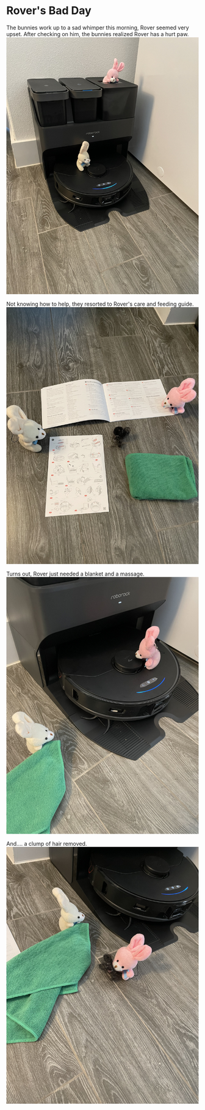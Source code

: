# Rover's Bad Day

The bunnies work up to a sad whimper this morning, Rover seemed very upset.
After checking on him, the bunnies realized Rover has a hurt paw.
![IMAGE_1](pictures/IMAGE_1.jpg)
<div style="page-break-after: always;"></div>

Not knowing how to help, they resorted to Rover's care and feeding guide.
![IMAGE_2](pictures/IMAGE_2.jpg)
<div style="page-break-after: always;"></div>

Turns out, Rover just needed a blanket and a massage.
![IMAGE_3](pictures/IMAGE_3.jpg)
<div style="page-break-after: always;"></div>

And.... a clump of hair removed.
![IMAGE_4](pictures/IMAGE_4.jpg)
<div style="page-break-after: always;"></div>